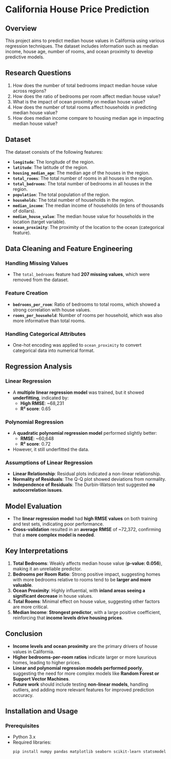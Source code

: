 # California House Price Prediction

## Overview

This project aims to predict median house values in California using various regression techniques. The dataset includes information such as median income, house age, number of rooms, and ocean proximity to develop predictive models.

## Research Questions

1. How does the number of total bedrooms impact median house value across regions?
2. How does the ratio of bedrooms per room affect median house value?
3. What is the impact of ocean proximity on median house value?
4. How does the number of total rooms affect households in predicting median house value?
5. How does median income compare to housing median age in impacting median house value?

## Dataset

The dataset consists of the following features:

- **`longitude`**: The longitude of the region.
- **`latitude`**: The latitude of the region.
- **`housing_median_age`**: The median age of the houses in the region.
- **`total_rooms`**: The total number of rooms in all houses in the region.
- **`total_bedrooms`**: The total number of bedrooms in all houses in the region.
- **`population`**: The total population of the region.
- **`households`**: The total number of households in the region.
- **`median_income`**: The median income of households (in tens of thousands of dollars).
- **`median_house_value`**: The median house value for households in the location (target variable).
- **`ocean_proximity`**: The proximity of the location to the ocean (categorical feature).

## Data Cleaning and Feature Engineering

### Handling Missing Values

- The `total_bedrooms` feature had **207 missing values**, which were removed from the dataset.

### Feature Creation

- **`bedrooms_per_room`**: Ratio of bedrooms to total rooms, which showed a strong correlation with house values.
- **`rooms_per_household`**: Number of rooms per household, which was also more informative than total rooms.

### Handling Categorical Attributes

- One-hot encoding was applied to `ocean_proximity` to convert categorical data into numerical format.

## Regression Analysis

### Linear Regression

- A **multiple linear regression model** was trained, but it showed **underfitting**, indicated by:
  - **High RMSE**: ~68,231
  - **R² score**: 0.65

### Polynomial Regression

- A **quadratic polynomial regression model** performed slightly better:
  - **RMSE**: ~60,648
  - **R² score**: 0.72
- However, it still underfitted the data.

### Assumptions of Linear Regression

- **Linear Relationship**: Residual plots indicated a non-linear relationship.
- **Normality of Residuals**: The Q-Q plot showed deviations from normality.
- **Independence of Residuals**: The Durbin-Watson test suggested **no autocorrelation issues**.

## Model Evaluation

- The **linear regression model** had **high RMSE values** on both training and test sets, indicating poor performance.
- **Cross-validation** resulted in an **average RMSE** of ~72,372, confirming that a **more complex model is needed**.

## Key Interpretations

1. **Total Bedrooms**: Weakly affects median house value (**p-value: 0.056**), making it an unreliable predictor.
2. **Bedrooms per Room Ratio**: Strong positive impact, suggesting homes with more bedrooms relative to rooms tend to be **larger and more valuable**.
3. **Ocean Proximity**: Highly influential, with **inland areas seeing a significant decrease** in house values.
4. **Total Rooms**: Minimal effect on house value, suggesting other factors are more critical.
5. **Median Income**: **Strongest predictor**, with a large positive coefficient, reinforcing that **income levels drive housing prices**.

## Conclusion

- **Income levels and ocean proximity** are the primary drivers of house values in California.
- **Higher bedrooms-per-room ratios** indicate larger or more luxurious homes, leading to higher prices.
- **Linear and polynomial regression models performed poorly**, suggesting the need for more complex models like **Random Forest or Support Vector Machines**.
- **Future work** should include testing **non-linear models**, handling outliers, and adding more relevant features for improved prediction accuracy.

## Installation and Usage

### Prerequisites

- Python 3.x
- Required libraries:
  ```bash
  pip install numpy pandas matplotlib seaborn scikit-learn statsmodels
  ```
